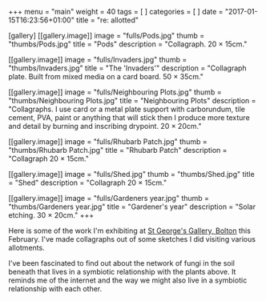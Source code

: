 +++
menu = "main"
weight = 40
tags = [ ]
categories = [ ]
date = "2017-01-15T16:23:56+01:00"
title = "re: allotted"

[gallery]
  [[gallery.image]]
    image = "fulls/Pods.jpg"
    thumb = "thumbs/Pods.jpg"
    title = "Pods"
    description = "Collagraph. 20 × 15cm."

  [[gallery.image]]
    image = "fulls/Invaders.jpg"
    thumb = "thumbs/Invaders.jpg"
    title = "The 'Invaders'"
    description = "Collagraph plate. Built from mixed media on a card board. 50 × 35cm."

  [[gallery.image]]
    image = "fulls/Neighbouring Plots.jpg"
    thumb = "thumbs/Neighbouring Plots.jpg"
    title = "Neighbouring Plots"
    description = "Collagraphs. I use card or a metal plate support with carborundum, tile cement, PVA, paint or anything that will stick then I produce more texture and detail by burning and inscribing drypoint. 20 × 20cm."

  [[gallery.image]]
    image = "fulls/Rhubarb Patch.jpg"
    thumb = "thumbs/Rhubarb Patch.jpg"
    title = "Rhubarb Patch"
    description = "Collagraph 20 × 15cm."

  [[gallery.image]]
    image = "fulls/Shed.jpg"
    thumb = "thumbs/Shed.jpg"
    title = "Shed"
    description = "Collagraph 20 × 15cm."

  [[gallery.image]]
    image = "fulls/Gardeners year.jpg"
    thumb = "thumbs/Gardeners year.jpg"
    title = "Gardener's year"
    description = "Solar etching. 30 × 20cm."
+++

Here is some of the work I'm exhibiting at [St George's Gallery, Bolton](https://www.facebook.com/TheGalleryAtSGH/) this February. I've made collagraphs out of some sketches I did visiting various allotments.

I've been fascinated to find out about the network of fungi in the soil beneath that lives in a symbiotic relationship with the plants above. It reminds me of the internet and the way we might also live in a symbiotic relationship with each other.
